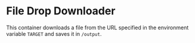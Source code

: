 # File Drop Downloader

This container downloads a file from the URL specified in the environment variable `TARGET` and saves it in `/output`.
